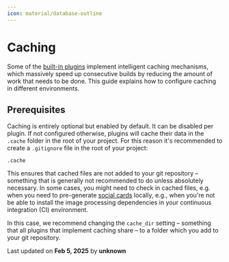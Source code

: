 ```yaml
---
icon: material/database-outline
---
```


# Caching

Some of the [built-in plugins] implement intelligent caching mechanisms, which
massively speed up consecutive builds by reducing the amount of work that needs
to be done. This guide explains how to configure caching in different
environments.

## Prerequisites

Caching is entirely optional but enabled by default. It can be disabled per
plugin. If not configured otherwise, plugins will cache their data in the
`.cache` folder in the root of your project. For this reason it's recommended
to create a `.gitignore` file in the root of your project:

``` title=".gitignore"
.cache
```

This ensures that cached files are not added to your git repository – something
that is generally not recommended to do unless absolutely necessary. In some
cases, you might need to check in cached files, e.g. when you need to
pre-generate [social cards] locally, e.g., when you're not be able to install
the image processing dependencies in your continuous integration (CI)
environment.

In this case, we recommend changing the `cache_dir` setting – something that all
plugins that implement caching share – to a folder which you add to your git
repository.

  [built-in plugins]: ../index.md
  [social cards]: ../../setup/setting-up-social-cards.md




<div class="last-updated">Last updated on <strong>Feb 5, 2025</strong> by <strong>unknown</strong></div>
